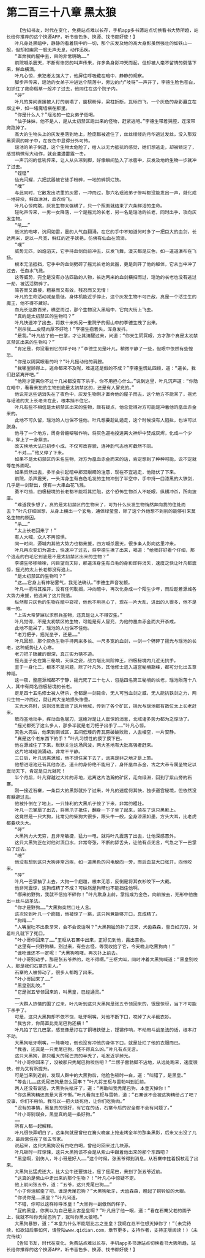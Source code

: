 # 第二百三十八章 黑太狼
        【告知书友，时代在变化，免费站点难以长存，手机app多书源站点切换看书大势所趋，站长给你推荐的这个换源APP，听书音色多、换源、找书都好使！】
       叶凡身处黑暗中，静静的看着院中的一切，那个灰发及地的高大身影虽然强壮的如铁山一般，但却如幽灵一般无声无息，动作迅疾。
       “直奔我的屋中去，目的非常明确……”
       前院喊杀震天，不断有惨厉的叫声传来，许多条身影冲天而起，但却被人毫不留情的劈落下来，鲜血横洒。
       叶凡心惊，来犯者太强大了，他屏住呼吸藏在暗中，静静的观察。
       脚步声传来，瑶池的女弟子冲进这个院落中，旁边的门“吱呀”一声开了，李德生脸色苍白，如抓住了救命稻草一般冲了过去，他同住在这个院子内。
       “砰”
       叶凡的房间直接被人打的崩塌了，窗棂粉碎，梁柱折断，瓦砾四飞，一个灰色的身影矗立在烟尘中，如一堵魔墙横在那里。
       “你是什么人？”瑶池的一位女弟子低喝。
       “仙子妹妹，他不是人，是从太初禁区跑出来的怪物，赶紧逃吧。”李德生带着哭腔，连滚带爬跑掉了。
       高大的生物头上的灰发垂落到地上，脸庞都被遮住了，丝丝缕缕的月华透过发丝，没入那双黑洞洞的眸子中，在夜色中显得分外可怖。
       瑶池的弟子倒退，这个生物太危险了，给人以无力抵抗的感觉，她们想逃走，却被锁定了，感觉稍微有大动作，就会遭遇雷霆一击。
       一声沉闷的低吼传来，让人从头凉到脚，好像瞬间坠入了冰窖中，灰发及地的生物一步就冲了过去。
       “铿铿”
       仙光闪耀，六把武器被它徒手粉碎，一地的碎铜烂铁。
       “噗”
       与此同时，它散发出浓重的灰雾，一冲而过，那六名瑶池弟子惨叫都没能发出一声，就化成一地碎块，鲜血淋淋，血衣纷飞。
       叶凡心惊肉跳，灰发生物太强横了，只一个照面就结束了六条鲜活的生命。
       轻叱声传来，一男一女降落，一个是摇光的长老，另一名是瑶池的长老，同时出手，攻向灰发生物。
       “吼……”
       低沉的咆哮，沉闷如雷，震的人气血翻涌，在它的手中不知道何时多了一把巨大的血剑，长达两米，足以一尺宽，鲜红的近乎妖艳，仿佛有仙血在流淌。
       “噗”
       威势无匹，凶焰滔天，它手持血剑向前冲去，灰发飞舞，漫天都是灰色，如一道道瀑布在飞扬。
       根本无法抵挡，它手中的血剑劈碎了摇光长老的武器，更是剖开了他的躯体，它从当中冲了过去，任血水飞溅。
       这等威势，完全是没有办法匹敌的人物，长达两米的血剑横扫而过，瑶池的长老也没有逃过一劫，被活活劈碎了。
       简答而又直接，粗暴而又有效，残忍而又无情！
       叶凡的生命活动减至最低，身体机能近乎停止，这个灰发生物不可匹敌，真是一个活生生的魔王，他不得不藏好。
       血光长达数百米，横空而过，那个生物没入黑暗中，它向大街上飞去。
       “真的是太初禁区的生物吗？”
       叶凡快速冲了出去，将数十米外另一重院子的假山中的李德生拽了出来。
       “别杀我……皮糙肉厚不好吃！”李德生抱着头，浑身发抖。
       “是我。”叶凡给了他一巴掌，才让其清醒过来，问道：“你天生阴冥眼，方才那个真是太初禁区禁区出来的生物吗？”
       “肯定是，你没看到它的样子吗？”李德生见是叶凡，稍微平静了一些，但眼中依然有些惶恐。
       “你是以阴冥眼看的吗？”叶凡摇动他的肩膀。
       “我哪里顾得上，逃命都来不及呢，难道还是假的不成？”李德生慌乱四顾，道：“道长，我们赶紧离开吧。”
       “他刚才距离你不过十几米都没有下杀手，你不用担心什么。”说到这里，叶凡沉声道：“你隐在暗中，看看来犯的生物到底是太初禁区的，还是有人冒充的。”
       他说完这些话消失在了夜色中，灰发生物刚才直奔他的屋子而去，这个地方不能呆了，摇光与瑶池的太上长老未在此，根本挡不住它。
       叶凡有些不相信是太初禁区出来的生物，颇有疑点，他总觉得对方可能是冲着他的凰血赤金来的。
       此地不可久留，瑶池的人也保不住他。叶凡想要趁乱遁走，这个时候没有人阻拦，也许可以脱身。
       他寻了一个地方，周身骨骼噼啪作响，将灰色道袍投进离火神炉中焚成灰烬，化成一个少年，穿上了一身紫衣。
       改天换地大法已初步小成，不仅可改容貌，连神韵气态也可截然不同。
       “不对……”他又停了下来。
       如果不是太初禁区的未名生物，对方为凰血赤金而来的话，肯定想到了种种可能，说不定就等在外面呢。
       如果贸然出去，多半会引起暗中那双眼睛的注意，现在不宜逃走，他隐伏了下来。
       前院，杀声震天，一头浑身生有白色毛发的生物冲到了半空中，手中持一口漆黑的大铁剑，几乎是一剑斩出，便有一大串血花飞溅。
       勇不可挡，四极秘境的长老都不能将其拦阻，这个恐怖生物杀人不眨眼，纵横冲杀，所向披靡。
       “难道我多想了，真的是太初禁区的生物来了，可为什么灰发生物悄然奔向我的住处而去？”叶凡仔细回想，从身上摸出一个玄龟，通体绿莹莹，除了这个外他想不到别的能够引来莫名生物的原因。
       “杀……”
       “太上长老回来了！”
       有人大喊，众人不再惊惧。
       同一时间，源城内其他大势力也都来援，四方喊杀震天，很多条人影向这里冲来。
       叶凡再次变幻为道士，快速冲了过去，将李德生揪了出来，喝道：“给我好好看个仔细，那个逃走的白毛它到底是不是太初禁区出来的生物？”
       李德生哆哆嗦嗦，闪目望向天际，那道浑身生有白毛的身影即将消失，速度之快让叶凡都震惊，摇光的太上长老都没有追上。
       “是太初禁区的生物吗？”
       “这……它身上有神秘雾气，我无法确认。”李德生声音发颤。
       叶凡一把将其推开，没有任何耽搁，冲向暗中，再次化身成一个陌生少年，而后趁着源城各大势力来援，他逃离了这片院落。
       纵然那只灰色的生物在暗中窥视，他也不用担心了，现在一片大乱，进出的人很多，他不是唯一的。
       “上古大帝梦寐以求祭兵圣物，还真是让人不得安生。”
       叶凡觉得，不是太初禁区的生物，可能是有人冒充，为他的凰血赤金而大开杀戒。
       此地不能呆了，瑶池的人也保不住他。
       “老刀把子，摇光圣子，还是……”
       叶凡回想，那个灰色生物手持两米多长、一尺多宽的血剑，一剑一个劈碎了摇光与瑶池的长老，这种威势让人心寒。
       老刀把子隐藏的很深，真正实力猜不透。
       摇光圣子处在第三秘境，天纵之姿，战力堪比同阶神王，四极秘境内几近无抗手。
       至于一身化二，根本不是问题，除了叶凡外，其他修士进入道宫秘境巅峰，都可分化出五尊神祗。
       这一夜，整座源城都不宁静，摇光死了二十七人，包括四名第三秘境的长老，瑶池殒落十八人，其中有两名四极秘境的长老。
       足足四十五名修士被人劈杀，全都是一剑毙命，无人可当血剑之威，无人能抗铁剑之力，两只生物一冲而过，就让两大圣地损失惨重。
       天光大亮时，这则消息震动了这片地域，传到了各个矿区，摇光与瑶池都有数位太上长老赶来。
       敢向圣地动手，挥动血色屠刀，这绝对是让人震惊的消息，北域诸多势力都为之惊动了。
       “摇光都死了这么多人，那多半就是老刀把子出手了……”叶凡心惊。
       天色大亮后，他来到南城区，五间低矮的青瓦房破破败败，人去楼空，一片安静。
       “真是这个老东西下的手？”叶凡习惯性的摸了摸下巴。
       他在源城住了下来，默默关注这场风波，两大圣地有大批高强者赶来。
       这片地域暗流涌动，非常不平静。
       三日后，叶凡远离源城，他不想住呆下去了，远离是非之地才是上策。
       他想进瑶池还有其他办法，道士的身份绝不能用了，身怀凰血赤金，古之大帝专属圣物足以震动天下，肯定是见光就死！
       半个月后，叶凡穿越过大片的赤地，远离这片浩瀚的矿区，走向绿洲，回到了紫山旁的石寨。
       刚一接近石寨，一条巨大的黑影就扑了过来，叶凡的速度何其快，独步道宫秘境，但依然没有躲避过去。
       他被扑倒在了地上，一只锋利的大黑爪子按了下来，非常的粗壮。
       叶凡一巴掌扇了出去，将黑爪子抵住，翻身一下子坐了起来，骑在了这只黑影上。
       这竟然是一只大狗，比常见的柴狗大很多，跟头牛一般，全身漆黑如墨，方头大耳，比老虎都要块头大。
       “砰”
       大黑狗力大无穷，且非常敏捷，猛力一甩，就将叶凡震落了出去，让他深感意外。
       这只大黑狗正在对他对流口水，非常夸张，不断的舔舌头，让他有点无言，气急之下一巴掌拍了过去。
       “嗖”
       他没有想到这只大狗非常迅疾，如一道黑色的闪电躲向一旁，而后血盆大口张开，向他咬来。
       “砰”
       叶凡一巴掌抽了上去，大狗一个趔趄，根本无恙，反倒是将其衣衫咬下一大截。
       他非常震惊，这狗成精了不成？可纵然是狗精也不能挡住他啊。
       “哪来的野狗，我就不信拍不碎你！”叶凡欺身上前，掌指成为金色，向前按去，无形中他施出一丝斗战圣法。
       “你才是野狗……”大黑狗突然口吐人言。
       这次轮到叶凡一个趔趄，他被惊了一跳，这只狗竟能够开口，真成精了。
       “狗精……”
       “人嘴里吐不出象牙来，会不会说话啊？”大黑狗猛的扑了过来，犬齿森森，雪白如刀刃，对着叶凡就下了死口。
       “叶小哥你回来了……”王枢从石寨中出来，正好见到他，露出喜色。
       “这里有一只野狗精，别过来，有些古怪，等我收拾了它，今天晚上吃黑狗肉！”
       “谁吃谁还不一定呢！”大黑狗咆哮，再次扑上前去。
       “叶小哥别动手，那是张五爷养的，吃不得啊。”王枢大叫，同时冲着大黑狗喊道：“黑皇别咬人，那是我们石寨的恩人。”
       石寨的人被惊动了，很多人都跑了出来。
       “叶小哥回来了……”
       “黑皇别乱咬。”
       “它是张五爷领回来的，叫黑皇，已经通灵。”
       ……
       一大群人热情的围了过来，叶凡听到这只大黑狗是张五爷领回来的，很是惊讶，当下不可能下杀手了。
       可是，这只大黑狗却不依不饶，呲牙咧嘴，对他不断下口，咬掉了大半截衣衫。
       “我告非，你简直比秃尾巴狗还横！”
       叶凡拍了它几巴掌，感觉像是打在了铜墙铁壁上，铿锵作响，不动用斗战圣法的话，根本打不动。
       大黑狗呲牙咧嘴，一阵嘶哑，倒也没有冲他的身体下口，就是扯烂了他的衣服而已。
       “我昏，还真是一只秃尾巴狗，怪不得真么凶。”叶凡有点无言。
       这只大黑狗，那只粗大的尾巴真的半秃了，毛发近乎掉光。
       “叶小哥你回来了，没被那只秃尾巴狗咬伤吧？”二愣子雷勃脚不沾地，从远处跑来，速度很快，修为又有所提升。
       可是当来到近前，发现人群中的大黑狗后，他脸色顿时一白，道：“叫错了，是黑皇。”
       “等会儿……这秃尾巴狗是怎么回事？”叶凡将王枢与雷勃叫到近前。
       两人还没有说话，大黑狗先呲牙了，道：“再敢叫我秃尾巴狗，本皇灭掉你！”
       “你这黑狗精还真是大言不惭。”叶凡看向王枢与雷勃，道：“石寨该不会被这狗精给占了吧？没事，你们不用怕，我可以一把火烧死他，让你们吃狗肉。”
       “没有的事情，黑皇真的很好，有它在的话，石寨今后的安全都不会有问题了。”
       “叶小哥别误会，黑皇真的是一条好狗。”
       ……
       所有人都一起解释。
       叶凡很快弄明白了，这条狗就是曾经在篝火晚宴上抢走烤全羊的那条黑影，后来又出没了几次，最后常住在了张五爷家。
       说起来，这只大黑狗没有白吃白喝，曾经叼回来过几块源。
       叶凡顿时一阵惊悚，这只大黑狗该不会是从紫山中跟着他出来的那个东西吧？
       “黑皇啊，别伤人，叶小哥是好人……”这个时候，张五爷得到消息，从石寨中拄着拐杖走了出来。
       大黑狗比猛虎还大，比大公牛还要强壮，摇了摇尾巴，来到了张五爷近前。
       “这真的是紫山中走出来的那个生物？！”叶凡心中惊疑不定。
       他上前问张五爷，道：“五爷，这只秃尾巴狗……”
       “小子你活腻歪了吧，谁是秃尾巴狗？”大黑狗呲牙，犬齿森森，瞪起了铜铃般的大眼。
       “你说你是……黑皇？”叶凡问道。
       “不错，你可以这样称呼本皇！”大黑狗一副傲然的样子。
       “屁的黑皇，你真以为自己是上古圣皇啊？”叶凡扫了他一眼，道：“看在石寨父老的面子上，我就不叫你秃尾巴狗了，就叫你黑太狼吧。”
       大黑狗暴怒，道：“本皇为什么不能堪比古之圣皇？我现在忍不住想灭掉你了！”(未完待续，如欲知后事如何，请登陆www.qidian.com，章节更多，支持作者，支持正版阅读！)（未完待续）
       【告知书友，时代在变化，免费站点难以长存，手机app多书源站点切换看书大势所趋，站长给你推荐的这个换源APP，听书音色多、换源、找书都好使！】